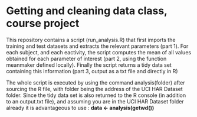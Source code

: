Getting and cleaning data class, course project
===============================================

This repository contains a script (run_analysis.R) that first imports the training and test datasets and extracts the relevant parameters (part 1).
For each subject, and each eactivity, the script computes the mean of all values obtained for each parameter of interest (part 2, using the function meanmaker defined locally).
Finally the script returns a tidy data set containing this information (part 3, output as a txt file and directly in R)

The whole script is executed by using the command analysis(folder) after sourcing the R file, with folder being the address of the UCI HAR Dataset folder.
Since the tidy data set is also returned to the R console (in addition to an output.txt file), and assuming you are in the UCI HAR Dataset folder already it is advantageous to use :
**data <- analysis(getwd())**